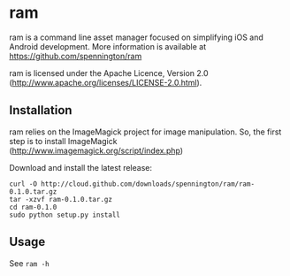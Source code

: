 ram
===
ram is a command line asset manager focused on simplifying iOS and Android
development. More information is available at
https://github.com/spennington/ram

ram is licensed under the Apache Licence, Version 2.0
(http://www.apache.org/licenses/LICENSE-2.0.html).

Installation
------------
ram relies on the ImageMagick project for image manipulation. So, the first
step is to install ImageMagick (http://www.imagemagick.org/script/index.php)

Download and install the latest release:

    curl -O http://cloud.github.com/downloads/spennington/ram/ram-0.1.0.tar.gz 
    tar -xzvf ram-0.1.0.tar.gz
    cd ram-0.1.0
    sudo python setup.py install
    
Usage
-----

See `ram -h`

